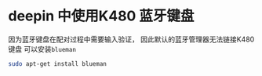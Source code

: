 # deepin 中使用K480 蓝牙键盘

因为蓝牙键盘在配对过程中需要输入验证， 因此默认的蓝牙管理器无法链接K480键盘
可以安装`blueman`

```bash
sudo apt-get install blueman
```

